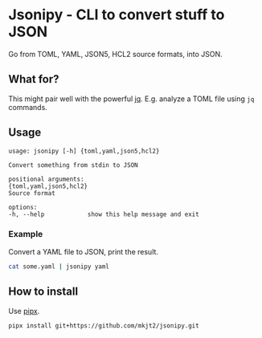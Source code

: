 # Jsonipy - CLI to convert stuff to JSON

Go from TOML, YAML, JSON5, HCL2 source formats, into JSON.

## What for?

This might pair well with the powerful [jq](https://jqlang.github.io/jq//). E.g. analyze a TOML file using `jq`
commands.

## Usage

```text
usage: jsonipy [-h] {toml,yaml,json5,hcl2}

Convert something from stdin to JSON

positional arguments:
{toml,yaml,json5,hcl2}
Source format

options:
-h, --help            show this help message and exit
```

### Example

Convert a YAML file to JSON, print the result.

```bash
cat some.yaml | jsonipy yaml
```

## How to install

Use [pipx](https://github.com/pypa/pipx).

```bash
pipx install git+https://github.com/mkjt2/jsonipy.git
```

